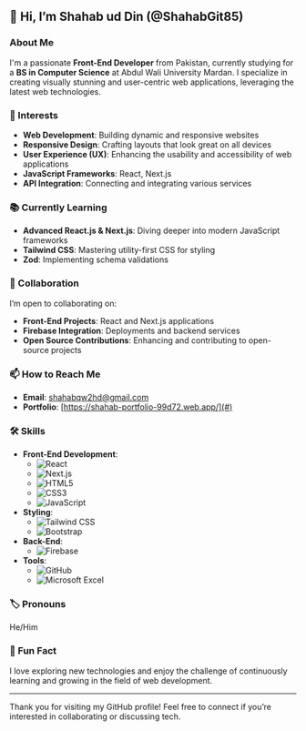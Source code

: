 ## 👋 Hi, I’m Shahab ud Din (@ShahabGit85)

### About Me
I'm a passionate **Front-End Developer** from Pakistan, currently studying for a **BS in Computer Science** at Abdul Wali University Mardan. I specialize in creating visually stunning and user-centric web applications, leveraging the latest web technologies.

### 🚀 Interests
- **Web Development**: Building dynamic and responsive websites
- **Responsive Design**: Crafting layouts that look great on all devices
- **User Experience (UX)**: Enhancing the usability and accessibility of web applications
- **JavaScript Frameworks**: React, Next.js
- **API Integration**: Connecting and integrating various services

### 📚 Currently Learning
- **Advanced React.js & Next.js**: Diving deeper into modern JavaScript frameworks
- **Tailwind CSS**: Mastering utility-first CSS for styling
- **Zod**: Implementing schema validations

### 🤝 Collaboration
I’m open to collaborating on:
- **Front-End Projects**: React and Next.js applications
- **Firebase Integration**: Deployments and backend services
- **Open Source Contributions**: Enhancing and contributing to open-source projects

### 📫 How to Reach Me
- **Email**: [shahabqw2hd@gmail.com](mailto:shahabqw2hd@gmail.com)
- **Portfolio**: [https://shahab-portfolio-99d72.web.app/](#)

### 🛠️ Skills
- **Front-End Development**:
  - ![React](https://img.shields.io/badge/-React.js-61DAFB?style=flat&logo=react&logoColor=ffffff) 
  - ![Next.js](https://img.shields.io/badge/-Next.js-000000?style=flat&logo=next.js&logoColor=ffffff) 
  - ![HTML5](https://img.shields.io/badge/-HTML5-E34F26?style=flat&logo=html5&logoColor=ffffff) 
  - ![CSS3](https://img.shields.io/badge/-CSS3-1572B6?style=flat&logo=css3&logoColor=ffffff) 
  - ![JavaScript](https://img.shields.io/badge/-JavaScript-F7DF1E?style=flat&logo=javascript&logoColor=000000)
- **Styling**:
  - ![Tailwind CSS](https://img.shields.io/badge/-Tailwind%20CSS-38B2AC?style=flat&logo=tailwind-css&logoColor=ffffff) 
  - ![Bootstrap](https://img.shields.io/badge/-Bootstrap-563D7C?style=flat&logo=bootstrap&logoColor=ffffff)
- **Back-End**:
  - ![Firebase](https://img.shields.io/badge/-Firebase-FFCA28?style=flat&logo=firebase&logoColor=ffffff)
- **Tools**:
  - ![GitHub](https://img.shields.io/badge/-GitHub-181717?style=flat&logo=github&logoColor=ffffff)
  - ![Microsoft Excel](https://img.shields.io/badge/-Microsoft%20Excel-217346?style=flat&logo=microsoft-excel&logoColor=ffffff)

### 🏷️ Pronouns
He/Him

### 🎉 Fun Fact
I love exploring new technologies and enjoy the challenge of continuously learning and growing in the field of web development.

---

Thank you for visiting my GitHub profile! Feel free to connect if you’re interested in collaborating or discussing tech.

